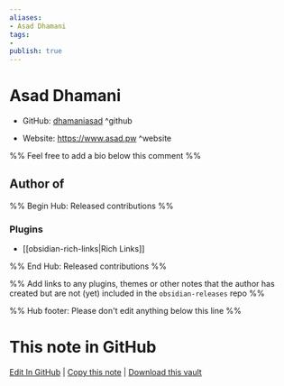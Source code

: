 ```yaml
---
aliases:
- Asad Dhamani
tags:
- 
publish: true
---
```


# Asad Dhamani

- GitHub: [dhamaniasad](https://github.com/dhamaniasad/) ^github
<!-- - Discord: `@` ^discord-->
- Website: <https://www.asad.pw> ^website
<!-- - [[Publish sites|Publish site]]: <https://> ^publish-->

%% Feel free to add a bio below this comment %%


## Author of

%% Begin Hub: Released contributions %%
### Plugins
- [[obsidian-rich-links|Rich Links]]

%% End Hub: Released contributions %%

%% Add links to any plugins, themes or other notes that the author has created but are not (yet) included in the `obsidian-releases` repo %%

<!--
### Unlisted plugins
-->

<!--
### Others
-->

<!--
## Sponsor this author
-->

<!-- - [[GitHub sponsors]]: [Sponsor @dhamaniasad on GitHub Sponsors](https://github.com/sponsors/dhamaniasad) ^github-sponsor-->
<!-- - [[Buy me a coffee]]: <https://> ^buy-me-a-coffee-->
<!-- - [[PayPal]]: <https://> ^paypal-->
<!-- - [[Patreon]]: <https://> ^patreon-->

<!--
## Follow this author
-->

<!-- - [[YouTube Channels|On YouTube]]: <https://> ^youtube-->
<!-- - Twitter: <https://> ^twitter-->
<!-- - ... -->

%% Hub footer: Please don't edit anything below this line %%

# This note in GitHub

<span class="git-footer">[Edit In GitHub](https://github.dev/obsidian-community/obsidian-hub/blob/main/01%20-%20Community/People/dhamaniasad.md "git-hub-edit-note") | [Copy this note](https://raw.githubusercontent.com/obsidian-community/obsidian-hub/main/01%20-%20Community/People/dhamaniasad.md "git-hub-copy-note") | [Download this vault](https://github.com/obsidian-community/obsidian-hub/archive/refs/heads/main.zip "git-hub-download-vault") </span>
